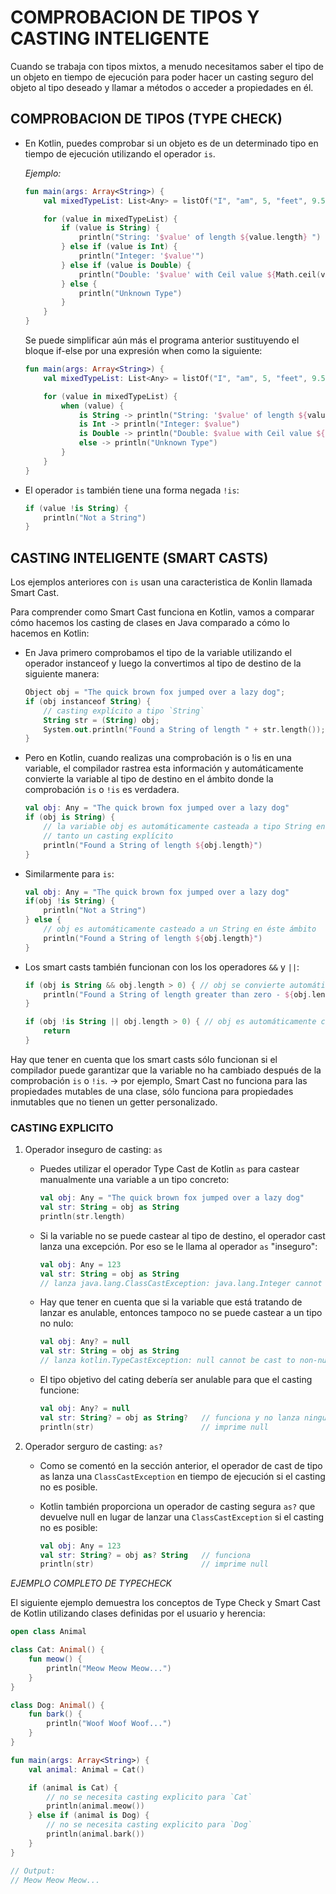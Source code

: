 # COMPROBACION DE TIPOS Y CASTING INTELIGENTE   

Cuando se trabaja con tipos mixtos, a menudo necesitamos saber el tipo de un objeto en tiempo de ejecución para  poder hacer un casting seguro del objeto al tipo deseado y llamar a métodos o acceder a propiedades en él.

## COMPROBACION DE TIPOS (TYPE CHECK)

- En Kotlin, puedes comprobar si un objeto es de un determinado tipo en tiempo de ejecución utilizando el operador `is`.

    *Ejemplo:*

    ```kotlin
    fun main(args: Array<String>) {
        val mixedTypeList: List<Any> = listOf("I", "am", 5, "feet", 9.5, "inches", "tall")

        for (value in mixedTypeList) {
            if (value is String) {
                println("String: '$value' of length ${value.length} ")
            } else if (value is Int) {
                println("Integer: '$value'")
            } else if (value is Double) {
                println("Double: '$value' with Ceil value ${Math.ceil(value)}")
            } else {
                println("Unknown Type")
            }
        }
    }
    ```

    Se puede simplificar aún más el programa anterior sustituyendo el bloque if-else por una
    expresión when como la siguiente:

    ```kotlin
    fun main(args: Array<String>) {
        val mixedTypeList: List<Any> = listOf("I", "am", 5, "feet", 9.5, "inches", "tall")

        for (value in mixedTypeList) {
            when (value) {
                is String -> println("String: '$value' of length ${value.length} ")
                is Int -> println("Integer: $value")
                is Double -> println("Double: $value with Ceil value ${Math.ceil(value)}")
                else -> println("Unknown Type")
            }
        }
    }
    ```

- El operador `is` también tiene una forma negada `!is`:

    ```kotlin
    if (value !is String) {
        println("Not a String")
    }
    ```

## CASTING INTELIGENTE (SMART CASTS)

Los ejemplos anteriores con `is` usan una caracteristica de Konlin llamada  Smart Cast.

Para comprender como Smart Cast funciona en Kotlin, vamos a comparar cómo hacemos los casting
de clases en Java comparado a cómo lo hacemos en Kotlin:

- En Java primero comprobamos el tipo de la variable utilizando el operador instanceof y luego la
convertimos al tipo de destino de la siguiente manera:

    ```kotlin
    Object obj = "The quick brown fox jumped over a lazy dog";
    if (obj instanceof String) {
        // casting explícito a tipo `String`
        String str = (String) obj;
        System.out.println("Found a String of length " + str.length());
    }
    ```

- Pero en Kotlin, cuando realizas una comprobación is o !is en una variable, el compilador rastrea esta información y automáticamente convierte la variable al tipo de destino en el ámbito donde la comprobación `is` o `!is` es verdadera.

    ```kotlin
    val obj: Any = "The quick brown fox jumped over a lazy dog"
    if (obj is String) {
        // la variable obj es automáticamente casteada a tipo String en éste ámbito y no es necesario por
        // tanto un casting explícito
        println("Found a String of length ${obj.length}")
    }
    ```

- Similarmente para `is`:

    ```kotlin
    val obj: Any = "The quick brown fox jumped over a lazy dog"
    if(obj !is String) {
        println("Not a String")
    } else {
        // obj es automáticamente casteado a un String en éste ámbito
        println("Found a String of length ${obj.length}")
    }
    ```

- Los smart casts también funcionan con los los operadores `&&` y `||`:

    ```kotlin
    if (obj is String && obj.length > 0) { // obj se convierte automáticamente en String en el lado derecho de "&&" y dentro del "if"
        println("Found a String of length greater than zero - ${obj.length}")
    }

    if (obj !is String || obj.length > 0) { // obj es automáticamente casteado a String en el lado derecho de "||"
        return
    }
    ```

Hay que tener en cuenta que los smart casts sólo funcionan si el compilador puede garantizar que la
variable no ha cambiado después de la comprobación `is` o `!is`. &rarr; por ejemplo, Smart Cast no funciona para las propiedades mutables de una clase, sólo funciona para propiedades inmutables que no tienen un getter personalizado.

### CASTING EXPLICITO

1. Operador inseguro de casting: `as`

    * Puedes utilizar el operador Type Cast de Kotlin `as` para castear manualmente una variable a un tipo concreto:

        ```kotlin
        val obj: Any = "The quick brown fox jumped over a lazy dog"
        val str: String = obj as String
        println(str.length)
        ```

    * Si la variable no se puede castear al tipo de destino, el operador cast lanza una excepción. Por eso se le llama al operador `as` "inseguro":

        ```kotlin
        val obj: Any = 123
        val str: String = obj as String 
        // lanza java.lang.ClassCastException: java.lang.Integer cannot be cast to java.lang.String
        ```

    * Hay que tener en cuenta que si la variable que está tratando de lanzar es anulable, entonces tampoco no se puede castear a un tipo no nulo:

        ```kotlin
        val obj: Any? = null
        val str: String = obj as String
        // lanza kotlin.TypeCastException: null cannot be cast to non-null type kotlin.String
        ```

    * El tipo objetivo del cating debería ser anulable para que el casting funcione:

        ```kotlin
        val obj: Any? = null
        val str: String? = obj as String?   // funciona y no lanza ninguna excepción
        println(str)                        // imprime null
        ```

2. Operador serguro de casting: `as?`

    * Como se comentó en la sección anterior, el operador de cast de tipo as lanza una `ClassCastException` en tiempo de ejecución si el casting no es posible.

    * Kotlin también proporciona un operador de casting segura `as?` que devuelve null en lugar de lanzar una `ClassCastException` si el casting no es posible:

        ```kotlin
        val obj: Any = 123
        val str: String? = obj as? String   // funciona
        println(str)                        // imprime null
        ```

*EJEMPLO COMPLETO DE TYPECHECK*

El siguiente ejemplo demuestra los conceptos de Type Check y Smart Cast de Kotlin utilizando clases definidas por el usuario y herencia:

```kotlin
open class Animal

class Cat: Animal() {
    fun meow() {
        println("Meow Meow Meow...")
    }
}

class Dog: Animal() {
    fun bark() {
        println("Woof Woof Woof...")
    }
}

fun main(args: Array<String>) {
    val animal: Animal = Cat()

    if (animal is Cat) {
        // no se necesita casting explicito para `Cat`
        println(animal.meow())
    } else if (animal is Dog) {
        // no se necesita casting explicito para `Dog`
        println(animal.bark())
    }
}

// Output:
// Meow Meow Meow...
```

